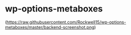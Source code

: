 # wp-options-metaboxes

(https://raw.githubusercontent.com/Rockwell15/wp-options-metaboxes/master/backend-screenshot.png)
